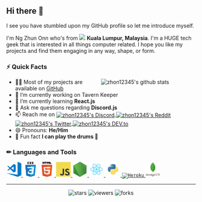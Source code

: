 ## Hi there 👋

I see you have stumbled upon my GitHub profile so let me introduce myself.

I'm Ng Zhun Onn who's from <img src="https://image.flaticon.com/icons/svg/197/197581.svg" width="15" /> **Kuala Lumpur, Malaysia**. I'm a HUGE tech geek that is interested in all things computer related. I hope you like my projects and find them engaging in any way, shape, or form.

<h3>⚡ Quick Facts</h3>
<p>
	<img align="right" alt="zhon12345's github stats" width="50%" src="https://github-readme-stats.zhon12345.vercel.app/api?username=zhon12345&show_icons=true&include_all_commits=true&theme=react">
</p>

- 👨‍💻 Most of my projects are available on [GitHub](https://github.com/zhon12345)
-   🔭 I’m currently working on Tavern Keeper
-   🌱 I’m currently learning **React.js**
-   💬 Ask me questions regarding **Discord.js**
-   📫 Reach me on 
	<a href="https://discord.gg/jMpw3jw">
  		<img align="center" alt="zhon12345's Discord" width="22px" src="https://cdn.jsdelivr.net/npm/simple-icons@v3/icons/discord.svg" />
	</a>
	<a href="https://reddit.com/zhon12345">
  		<img align="center" alt="zhon12345's Reddit" width="22px" src="https://cdn.jsdelivr.net/npm/simple-icons@3.0.1/icons/reddit.svg" />
	</a>
	<a href="https://twitter.com/zhon12345">
  		<img align="center" alt="zhon12345's Twitter" width="22px" src="https://cdn.jsdelivr.net/npm/simple-icons@v3/icons/twitter.svg" />
	</a>
	<a href="https://dev.to/zhon12345">
  		<img align="center" alt="zhon12345's DEV.to" width="22px" src="https://cdn.jsdelivr.net/npm/simple-icons@3.0.1/icons/dev-dot-to.svg" />
	</a>
-	😄 Pronouns: **He/Him**
-   🎉 Fun fact **I can play the drums 🥁**

<h3>✏ Languages and Tools</h3>
<p>
	<a href="https://code.visualstudio.com/">
  		<code><img src="https://raw.githubusercontent.com/github/explore/80688e429a7d4ef2fca1e82350fe8e3517d3494d/topics/visual-studio-code/visual-studio-code.png" alt="Visual Studio Code" width="40" height="40" /></code>
  	</a>
  	<a href="https://www.w3schools.com/css/" target="_blank"> 
    	<code><img src="https://raw.githubusercontent.com/github/explore/80688e429a7d4ef2fca1e82350fe8e3517d3494d/topics/css/css.png" alt="CSS3" width="40" height="40"/></code>
	</a> 
	<a href="https://www.w3.org/html/" target="_blank"> 
  		<code><img src="https://raw.githubusercontent.com/github/explore/80688e429a7d4ef2fca1e82350fe8e3517d3494d/topics/html/html.png" alt="HTML5" width="40" height="40"/></code>
	</a> 
	<a href="https://www.javascript.com/" target="_blank"> 
  		<code><img src="https://github.com/devicons/devicon/blob/master/icons/javascript/javascript-original.svg" alt="JavaScript" width="40" height="40"/></code>
	</a> 
	<a href="https://nodejs.org" target="_blank"> 
  		<code><img src="https://github.com/devicons/devicon/blob/master/icons/nodejs/nodejs-original.svg" alt="Node.js" width="40" height="40"/></code>
	</a> 
	<a href="https://reactjs.org/" target="_blank"> 
  		<code><img src="https://raw.githubusercontent.com/github/explore/80688e429a7d4ef2fca1e82350fe8e3517d3494d/topics/react/react.png" alt="React.js" width="40" height="40"/></code>
	</a> 
	<a href="https://www.python.org" target="_blank"> 
  		<code><img src="https://raw.githubusercontent.com/github/explore/80688e429a7d4ef2fca1e82350fe8e3517d3494d/topics/python/python.png" alt="Python" width="40" height="40"/></code>
	</a> 
	<a href="https://heroku.com" target="_blank"> 
  		<code><img src="https://www.vectorlogo.zone/logos/heroku/heroku-icon.svg" alt="Heroku" width="40" height="40"/></code>
	</a>
	<a href="https://www.mongodb.com/">
		<code><img src="https://github.com/devicons/devicon/blob/master/icons/mongodb/mongodb-original-wordmark.svg" alt="MongoDB" width="40" height="40"/></code>
	</a>
</p>

---
<p align="center">
	<img align="top" alt="stars" src="https://img.shields.io/github/stars/zhon12345/zhon12345?style=flat" />
	<img align="top" alt="viewers" src="https://komarev.com/ghpvc/?username=zhon12345&label=viewers" />
	<img align="top" alt="forks" src="https://img.shields.io/github/forks/zhon12345/zhon12345?style=flat" />
</p>
